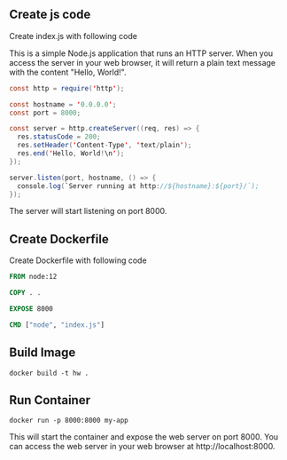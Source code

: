## Create js code

Create index.js with following code

This is a simple Node.js application that runs an HTTP server. When you access the server in your web browser, it will return a plain text message with the content "Hello, World!".


```java
const http = require('http');

const hostname = '0.0.0.0';
const port = 8000;

const server = http.createServer((req, res) => {
  res.statusCode = 200;
  res.setHeader('Content-Type', 'text/plain');
  res.end('Hello, World!\n');
});

server.listen(port, hostname, () => {
  console.log(`Server running at http://${hostname}:${port}/`);
});
```

The server will start listening on port 8000.


## Create Dockerfile

Create Dockerfile with following code

```dockerfile
FROM node:12

COPY . .

EXPOSE 8000

CMD ["node", "index.js"]

```

## Build Image
```shell
docker build -t hw .
```

## Run Container
```shell
docker run -p 8000:8000 my-app
```

This will start the container and expose the web server on port 8000. You can access the web server in your web browser at http://localhost:8000.

